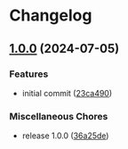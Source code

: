 # Changelog

## [1.0.0](https://github.com/joshuaavalon/prisma-generator-typebox-pothos/compare/prisma-generator-typebox-pothos-v1.0.0...prisma-generator-typebox-pothos-v1.0.0) (2024-07-05)


### Features

* initial commit ([23ca490](https://github.com/joshuaavalon/prisma-generator-typebox-pothos/commit/23ca49028d4ab0c1021e54d610b2815229179b59))


### Miscellaneous Chores

* release 1.0.0 ([36a25de](https://github.com/joshuaavalon/prisma-generator-typebox-pothos/commit/36a25de2eb67f45529475f88ca08da1a44d578fe))
